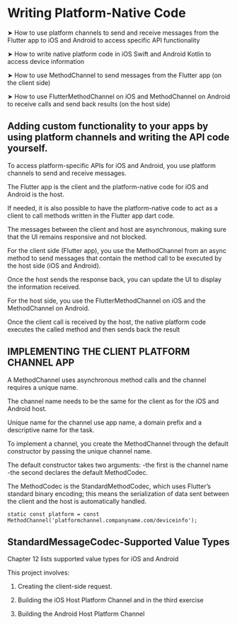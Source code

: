 # Writing Platform-Native Code

➤ How to use platform channels to send and receive messages from the Flutter app to
iOS and Android to access specific API functionality

➤ How to write native platform code in iOS Swift and Android Kotlin to access device
information

➤ How to use MethodChannel to send messages from the Flutter app (on the
client side)

➤ How to use FlutterMethodChannel on iOS and MethodChannel on Android to
receive calls and send back results (on the host side)

## Adding custom functionality to your apps by using platform channels and writing the API code yourself.

To access platform-specific APIs for iOS and Android, you use platform channels to send and receive messages. 

The Flutter app is the client and the platform-native code for iOS and Android is the host. 

If needed, it is also possible to have the platform-native code to act as a client to call methods written in the Flutter app dart code.

The messages between the client and host are asynchronous, making sure that the UI remains responsive and not blocked. 

For the client side (Flutter app), you use the MethodChannel from an async method to send messages that contain the method call to be executed by the host side (iOS and Android). 

Once the host sends the response back, you can update the UI to display the information received.

For the host side, you use the FlutterMethodChannel on iOS and the MethodChannel on Android.

Once the client call is received by the host, the native platform code executes the called method and then sends back the result

## IMPLEMENTING THE CLIENT PLATFORM CHANNEL APP

A MethodChannel uses asynchronous method calls and the channel requires a unique name. 

The channel name needs to be the same for the client as for the iOS and Android host. 

Unique name for the channel use app name, a domain prefix and a descriptive name for the task.

To implement a channel, you create the MethodChannel through the default constructor by passing the unique channel name. 

The default constructor takes two arguments: 
	-the first is the channel name 
	-the second declares the default MethodCodec. 

The MethodCodec is the StandardMethodCodec, which uses Flutter’s standard binary encoding; this means the serialization of data sent between the client and the host is automatically handled.

	static const platform = const
	MethodChannel('platformchannel.companyname.com/deviceinfo');

## StandardMessageCodec-Supported Value Types
Chapter 12 lists supported value types for iOS and Android

This project involves:

1. Creating the client-side request.

2. Building the iOS Host Platform Channel and in the third exercise

3. Building the Android Host Platform Channel


















